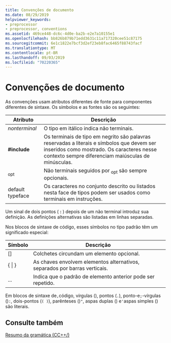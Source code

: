 ```yaml
---
title: Convenções de documento
ms.date: 08/29/2019
helpviewer_keywords:
- preprocessor
- preprocessor, conventions
ms.assetid: 469ce448-dc6c-4d0e-ba2b-e2e7a10155e1
ms.openlocfilehash: bb826b879b71edd3631c11a717320cee51c87175
ms.sourcegitcommit: 6e1c1822e7bcf3d2ef23eb8fac6465f88743facf
ms.translationtype: MT
ms.contentlocale: pt-BR
ms.lasthandoff: 09/03/2019
ms.locfileid: "70220365"
---
```

# <a name="document-conventions"></a>Convenções de documento

As convenções usam atributos diferentes de fonte para componentes diferentes de sintaxe. Os símbolos e as fontes são os seguintes:

| Atributo | Descrição |
|---------------|-----------------|
| *nonterminal* | O tipo em itálico indica não terminais. |
| **#include** | Os terminais de tipo em negrito são palavras reservadas a literais e símbolos que devem ser inseridos como mostrado. Os caracteres nesse contexto sempre diferenciam maiúsculas de minúsculas. |
| <sub>opt</sub> | Não terminais seguidos por <sub>opt</sub> são sempre opcionais.|
| default typeface | Os caracteres no conjunto descrito ou listados nesta face de tipos podem ser usados como terminais em instruções. |

Um sinal de dois pontos ( **:** ) depois de um não terminal introduz sua definição. As definições alternativas são listadas em linhas separadas.

Nos blocos de sintaxe de código, esses símbolos no tipo padrão têm um significado especial:

| Símbolo | Descrição |
|---|---|
| \[] | Colchetes circundam um elemento opcional. |
| { \| } | As chaves envolvem elementos alternativos, separados por barras verticais. |
| ... | Indica que o padrão de elemento anterior pode ser repetido. |

Em blocos de sintaxe de`,`código, vírgulas (), pontos (`.`), ponto-e`;`-vírgulas ()`:`, dois-pontos (`( )`), parênteses ()`"`, aspas duplas () e`'`aspas simples () são literais.

## <a name="see-also"></a>Consulte também

[Resumo da gramática (CC++/)](../preprocessor/grammar-summary-c-cpp.md)

